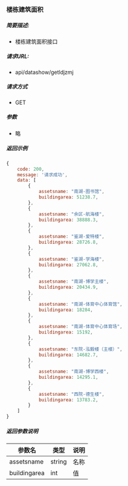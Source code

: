 ### 楼栋建筑面积

##### 简要描述:

- 楼栋建筑面积接口

##### 请求URL:

- api/datashow/getldjzmj

##### 请求方式

- GET

##### 参数

- 略

##### 返回示例

``` javascript
{
    code: 200,
    message: '请求成功',
    data: [
        {
            assetsname: "南湖-图书馆",
            buildingarea: 51238.7,
        },
        {
            assetsname: "余区-航海楼",
            buildingarea: 38888.3,
        },
        {
            assetsname: "鉴湖-爱特楼",
            buildingarea: 28726.8,
        },
        {
            assetsname: "鉴湖-学海楼",
            buildingarea: 27062.8,
        },
        {
            assetsname: "南湖-博学主楼",
            buildingarea: 20434.9,
        },
        {
            assetsname: "南湖-体育中心体育馆",
            buildingarea: 18284,
        },
        {
            assetsname: "南湖-体育中心体育场",
            buildingarea: 15192,
        },
        {
            assetsname: "东院-泓毅楼（主楼）",
            buildingarea: 14682.7,
        },
        {
            assetsname: "南湖-博学西楼",
            buildingarea: 14295.1,
        },
        {
            assetsname: "西院-德生楼",
            buildingarea: 13783.2,
        }
    ]
}
```

##### 返回参数说明

|  参数名   |  类型  | 说明  |
|  ----  | ----  | ----  |
| assetsname | string | 名称 |
| buildingarea | int | 值 |

